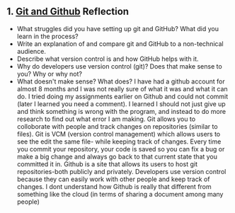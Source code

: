 ## 1. [Git and Github](1_get_started/readme.md) Reflection

* What struggles did you have setting up git and GitHub? What did you learn in the process?
* Write an explanation of and compare git and GitHub to a non-technical audience. 
* Describe what version control is and how GitHub helps with it.
* Why do developers use version control (git)? Does that make sense to you? Why or why not?
* What doesn't make sense? What does?
I have had a github account for almost 8 months and I was not really sure of what it was and what it can do. I tried doing my assignments earlier on Github and could not commit (later I learned you need a comment). I learned I should not just give up and think something is wrong with the program, and instead to do more research to find out what error I am making. Git allows you to colloborate with people and track changes on repositories (similar to files). Git is VCM (version control management) which allows users to see the edit the same file- while keeping track of changes. Every time you commit your repository, your code is saved so you can fix a bug or make a big change and always go back to that current state that you committed it in.  Github is a site that allows its users to host git repositories-both publicly and privately. Developers use version control because they can easily work with other people and keep track of changes. 
I dont understand how Github is really that different from something like the cloud (in terms of sharing a document among many people)
